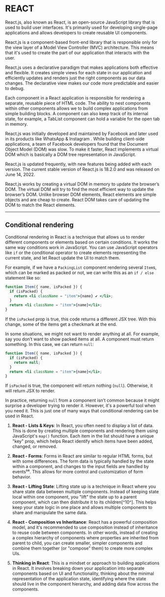 # REACT

React.js, also known as React, is an open-source JavaScript library that is used to build user interfaces. It's primarily used for developing single-page applications and allows developers to create reusable UI components.

React.js is a component-based front-end library that is responsible only for the view layer of a Model View Controller (MVC) architecture. This means that it's used to create the part of our application that interacts with the user.

React.js uses a declarative paradigm that makes applications both effective and flexible. It creates simple views for each state in our application and efficiently updates and renders just the right components as our data changes. The declarative view makes our code more predictable and easier to debug.

Each component in a React application is responsible for rendering a separate, reusable piece of HTML code. The ability to nest components within other components allows we to build complex applications from simple building blocks. A component can also keep track of its internal state, for example, a TabList component can hold a variable for the open tab in memory.

React.js was initially developed and maintained by Facebook and later used in its products like WhatsApp & Instagram
. While building client-side applications, a team of Facebook developers found that the Document Object Model (DOM) was slow. To make it faster, React implements a virtual DOM which is basically a DOM tree representation in JavaScript.

React.js is updated frequently, with new features being added with each version. The current stable version of React.js is 18.2.0 and was released on June 14, 2022.

React.js works by creating a virtual DOM in memory to update the browser’s DOM. The virtual DOM will try to find the most efficient way to update the browser’s DOM. Unlike browser DOM elements, React elements are simple objects and are cheap to create. React DOM takes care of updating the DOM to match the React elements.

---

## Conditional rendering

Conditional rendering in React is a technique that allows us to render different components or elements based on certain conditions. It works the same way conditions work in JavaScript. You can use JavaScript operators like `if` or the conditional operator to create elements representing the current state, and let React update the UI to match them.

For example, if we have a `PackingList` component rendering several `Item`s, which can be marked as packed or not, we can write this as an `if / else` statement like so:

```jsx
function Item({ name, isPacked }) {
  if (isPacked) {
    return <li className = "item">{name} ✔ </li>;
  }
  return <li className = "item">{name}</li>;
}
```

If the `isPacked` prop is true, this code returns a different JSX tree. With this change, some of the items get a checkmark at the end.

In some situations, we might not want to render anything at all. For example, say you don’t want to show packed items at all. A component must return something. In this case, we can return `null`:

```jsx
function Item({ name, isPacked }) {
  if (isPacked) {
    return null;
  }
  return <li className = "item">{name}</li>;
}
```

If `isPacked` is true, the component will return nothing (`null`). Otherwise, it will return JSX to render.

In practice, returning `null` from a component isn’t common because it might surprise a developer trying to render it. However, it's a powerful tool when you need it. This is just one of many ways that conditional rendering can be used in React.

1. **React - Lists & Keys**: In React, you often need to display a list of data. This is done by creating multiple components and rendering them using JavaScript's `map()` function. Each item in the list should have a unique "key" prop, which helps React identify which items have been added, changed, or removed.

2. **React - Forms**: Forms in React are similar to regular HTML forms, but with some differences. The form data is typically handled by the state within a component, and changes to the input fields are handled by events⁵⁶. This allows for more control and customization of form behavior.

3. **React - Lifting State**: Lifting state up is a technique in React where you share state data between multiple components. Instead of keeping state local within one component, you "lift" the state up to a parent component, which can then distribute it to its children[^10^]. This helps keep your state logic in one place and allows multiple components to share and manipulate the same data.

4. **React - Composition vs Inheritance**: React has a powerful composition model, and it's recommended to use composition instead of inheritance to reuse code between components. In other words, instead of creating a complex hierarchy of components where properties are inherited from parent to child, you can create smaller, simpler components and combine them together (or "compose" them) to create more complex UIs.

5. **Thinking in React**: This is a mindset or approach to building applications in React. It involves breaking down your application into separate components based on UI and functionality, thinking about the minimal representation of the application state, identifying where the state should live in the component hierarchy, and adding data flow across the components.
